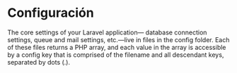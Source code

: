 # Configuración

The core settings of your Laravel application— database connection settings, queue
and mail settings, etc.—live in files in the config folder. Each of these files returns a
PHP array, and each value in the array is accessible by a config key that is comprised
of the filename and all descendant keys, separated by dots (.).